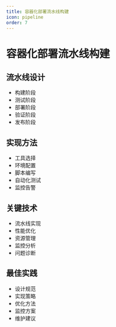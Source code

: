 ```yaml
---
title: 容器化部署流水线构建
icon: pipeline
order: 7
---
```


# 容器化部署流水线构建

## 流水线设计
- 构建阶段
- 测试阶段
- 部署阶段
- 验证阶段
- 发布阶段

## 实现方法
- 工具选择
- 环境配置
- 脚本编写
- 自动化测试
- 监控告警

## 关键技术
- 流水线实现
- 性能优化
- 资源管理
- 监控分析
- 问题诊断

## 最佳实践
- 设计规范
- 实现策略
- 优化方法
- 监控方案
- 维护建议
